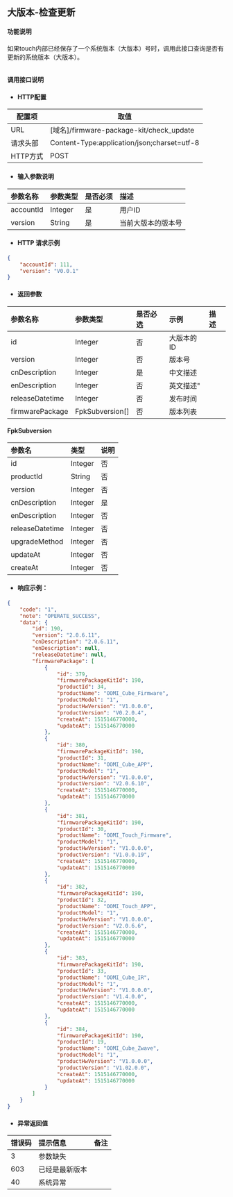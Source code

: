 ## 大版本-检查更新

#### 功能说明

如果touch内部已经保存了一个系统版本（大版本）号时，调用此接口查询是否有更新的系统版本（大版本）。

###### 

#### 调用接口说明

* #### HTTP配置

| 配置项 | 取值 |
| --- | --- |
| URL | \[域名\]/firmware-package-kit/check_update|
| 请求头部 | Content-Type:application/json;charset=utf-8 |
| HTTP方式 | POST|

* #### 输入参数说明

| 参数名称 | 参数类型 | 是否必须 | 描述 |
| :--- | :--- | :--- | :--- |
| accountId| Integer| 是 | 用户ID |
| version| String | 是 | 当前大版本的版本号 |

* #### HTTP 请求示例

```json
{
	"accountId": 111,
	"version": "V0.0.1"
}
```

* #### 返回参数

| 参数名称 | 参数类型 | 是否必选 | 示例 | 描述 |
| :--- | :--- | :--- | :--- | :--- |
|id | Integer|否| 大版本的ID |
| version| Integer| 否 | 版本号 |
| cnDescription| Integer| 是 | 中文描述|
| enDescription| Integer | 否 | 英文描述"  |
| releaseDatetime| Integer| 否 | 发布时间 |
|firmwarePackage|FpkSubversion[]|否|版本列表|

#### FpkSubversion

|参数名|类型|说明|
|:-----  |:-----|----- |
|id | Integer|否| 大版本的ID |
|productId | String  |否| productId |
| version| Integer| 否 | 版本号 |
| cnDescription| Integer| 是 | 中文描述|
| enDescription| Integer | 否 | 英文描述"  |
| releaseDatetime| Integer| 否 | 发布时间 |
|upgradeMethod | Integer| 否| 更新方法，默认为query |
|updateAt | Integer| 否| 更新时间，为unix时间戳 |
|createAt | Integer| 否| 更新时间，为unix时间戳 |

* #### 响应示例：

```json
{
    "code": "1",
    "note": "OPERATE_SUCCESS",
    "data": {
        "id": 190,
        "version": "2.0.6.11",
        "cnDescription": "2.0.6.11",
        "enDescription": null,
        "releaseDatetime": null,
        "firmwarePackage": [
            {
                "id": 379,
                "firmwarePackageKitId": 190,
                "productId": 34,
                "productName": "OOMI_Cube_Firmware",
                "productModel": "1",
                "productHwVersion": "V1.0.0.0",
                "productVersion": "V0.2.0.4",
                "createAt": 1515146770000,
                "updateAt": 1515146770000
            },
            {
                "id": 380,
                "firmwarePackageKitId": 190,
                "productId": 31,
                "productName": "OOMI_Cube_APP",
                "productModel": "1",
                "productHwVersion": "V1.0.0.0",
                "productVersion": "V2.0.6.10",
                "createAt": 1515146770000,
                "updateAt": 1515146770000
            },
            {
                "id": 381,
                "firmwarePackageKitId": 190,
                "productId": 30,
                "productName": "OOMI_Touch_Firmware",
                "productModel": "1",
                "productHwVersion": "V1.0.0.0",
                "productVersion": "V1.0.0.19",
                "createAt": 1515146770000,
                "updateAt": 1515146770000
            },
            {
                "id": 382,
                "firmwarePackageKitId": 190,
                "productId": 32,
                "productName": "OOMI_Touch_APP",
                "productModel": "1",
                "productHwVersion": "V1.0.0.0",
                "productVersion": "V2.0.6.6",
                "createAt": 1515146770000,
                "updateAt": 1515146770000
            },
            {
                "id": 383,
                "firmwarePackageKitId": 190,
                "productId": 33,
                "productName": "OOMI_Cube_IR",
                "productModel": "1",
                "productHwVersion": "V1.0.0.0",
                "productVersion": "V1.4.0.0",
                "createAt": 1515146770000,
                "updateAt": 1515146770000
            },
            {
                "id": 384,
                "firmwarePackageKitId": 190,
                "productId": 19,
                "productName": "OOMI_Cube_Zwave",
                "productModel": "1",
                "productHwVersion": "V1.0.0.0",
                "productVersion": "V1.02.0.0",
                "createAt": 1515146770000,
                "updateAt": 1515146770000
            }
        ]
    }
}
```

* #### 异常返回值

| 错误码 | 提示信息 | 备注 |
| :--- | :--- | :--- |
| 3     |参数缺失 ||
|603|已经是最新版本||
|40|系统异常||


